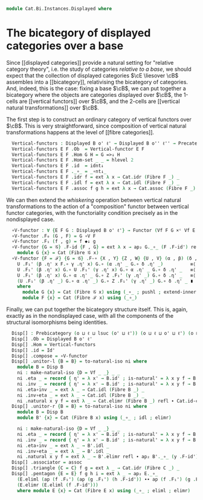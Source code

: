 <!--
```agda
open import Cat.Functor.Naturality
open import Cat.Displayed.Functor
open import Cat.Instances.Product
open import Cat.Displayed.Fibre
open import Cat.Displayed.Base
open import Cat.Bi.Base
open import Cat.Prelude

import Cat.Displayed.Reasoning as Disp
import Cat.Reasoning as Cat
```
-->

```agda
module Cat.Bi.Instances.Displayed where
```

<!--
```agda
private variable
  o ℓ o' ℓ' o'' ℓ'' : Level
  B : Precategory o ℓ

```
-->

# The bicategory of displayed categories over a base

Since [[displayed categories]] provide a natural setting for "relative
category theory", i.e. the study of categories *relative to a base*, we
should expect that the collection of displayed categories $\cE \liesover
\cB$ assembles into a [[bicategory]], relativising the bicategory of
categories. And, indeed, this is the case: fixing a base $\cB$, we can
put together a bicategory where the objects are categories displayed
over $\cB$, the 1-cells are [[vertical functors]] over $\cB$, and the
2-cells are [[vertical natural transformations]] over $\cB$.

<!--
```agda
module _ where
  open Precategory
```
-->

The first step is to construct an ordinary category of vertical functors
over $\cB$. This is very straightforward, since composition of vertical
natural transformations happens at the level of [[fibre categories]].

```agda
  Vertical-functors : Displayed B o' ℓ' → Displayed B o'' ℓ'' → Precategory _ _
  Vertical-functors E F .Ob  = Vertical-functor E F
  Vertical-functors E F .Hom G H = G =>↓ H
  Vertical-functors E F .Hom-set _ _ = hlevel 2
  Vertical-functors E F .id  = idnt↓
  Vertical-functors E F ._∘_ = _∘nt↓_
  Vertical-functors E F .idr f = ext λ x → Cat.idr (Fibre F _) _
  Vertical-functors E F .idl f = ext λ x → Cat.idl (Fibre F _) _
  Vertical-functors E F .assoc f g h = ext λ x → Cat.assoc (Fibre F _) _ _ _
```

<!--
```agda
module _ {o ℓ} (B : Precategory o ℓ) (o' ℓ' : Level) where
  open Prebicategory

  private
    Vf : Displayed B o' ℓ' → Displayed B o'' ℓ'' → Precategory _ _
    Vf = Vertical-functors

  open Vertical-functor
  open make-natural-iso
  open Functor
  open _=>↓_
```
-->

We can then extend the *whiskering* operation between vertical natural
transformations to the action of a "composition" functor between
vertical functor categories, with the functoriality condition precisely
as in the nondisplayed case.

```agda
  ∘V-functor : ∀ {E F G : Displayed B o' ℓ'} → Functor (Vf F G ×ᶜ Vf E F) (Vf E G)
  ∘V-functor .F₀ (G , F) = G ∘V F
  ∘V-functor .F₁ (f , g) = f ◆↓ g
  ∘V-functor {G = 𝒢} .F-id {F , G} = ext λ x → ap₂ G._∘_ (F .F-id') refl ∙ G.idr _ where
    module G {x} = Cat (Fibre 𝒢 x)
  ∘V-functor {F = ℱ} {G = 𝒢} .F-∘ {X , Y} {Z , W} {U , V} (α , β) (δ , γ) = ext λ x →
    U .F₁' (β .η' x F.∘ γ .η' x) G.∘ (α .η' _ G.∘ δ .η' _)          ≡⟨ G.pushl (F-∘↓ U) ⟩
    U .F₁' (β .η' x) G.∘ U .F₁' (γ .η' x) G.∘ α .η' _ G.∘ δ .η' _   ≡⟨ G.extend-inner (sym (is-natural↓ α _ _ _)) ⟩
    U .F₁' (β .η' x) G.∘ α .η' _ G.∘ Z .F₁' (γ .η' _) G.∘ δ .η' _   ≡⟨ G.pulll refl ⟩
    (U .F₁' (β .η' _) G.∘ α .η' _) G.∘ Z .F₁' (γ .η' _) G.∘ δ .η' _ ∎
    where
      module G {x} = Cat (Fibre 𝒢 x) using (_∘_ ; pushl ; extend-inner ; pulll)
      module F {x} = Cat (Fibre ℱ x) using (_∘_)
```

<!--
```agda
  private
    assoc : Associator-for Vf ∘V-functor
    assoc {D = D} = to-natural-iso ni where
      module D = Disp D
      module D' {x} = Cat (Fibre D x) using (_∘_ ; idl ; idr ; elimr ; pushl ; introl)

      ni : make-natural-iso {D = Vf _ _} _ _
      ni .eta _ = record { η' = λ x' → D.id' ; is-natural' = λ x y f → D.to-pathp[] D.id-comm[] }
      ni .inv _ = record { η' = λ x' → D.id' ; is-natural' = λ x y f → D.to-pathp[] D.id-comm[] }
      ni .eta∘inv _ = ext λ _ → D'.idl _
      ni .inv∘eta _ = ext λ _ → D'.idl _
      ni .natural x y f = ext λ _ → D'.idr _ ∙∙ D'.pushl (F-∘↓ (y .fst)) ∙∙ D'.introl refl
```
-->

Finally, we can put together the bicategory structure itself. This is,
again, exactly as in the nondisplayed case, with all the components of
the structural isomorphisms being identities.

```agda
  Disp[] : Prebicategory (o ⊔ ℓ ⊔ lsuc (o' ⊔ ℓ')) (o ⊔ ℓ ⊔ o' ⊔ ℓ') (o ⊔ ℓ ⊔ o' ⊔ ℓ')
  Disp[] .Ob = Displayed B o' ℓ'
  Disp[] .Hom = Vertical-functors
  Disp[] .id = Id'
  Disp[] .compose = ∘V-functor
  Disp[] .unitor-l {B = B} = to-natural-iso ni where
    module B = Disp B
    ni : make-natural-iso {D = Vf _ _} _ _
    ni .eta _ = record { η' = λ x' → B.id' ; is-natural' = λ x y f → B.to-pathp[] B.id-comm[] }
    ni .inv _ = record { η' = λ x' → B.id' ; is-natural' = λ x y f → B.to-pathp[] B.id-comm[] }
    ni .eta∘inv _ = ext λ _ → Cat.idl (Fibre B _) _
    ni .inv∘eta _ = ext λ _ → Cat.idl (Fibre B _) _
    ni .natural x y f = ext λ _ → Cat.elimr (Fibre B _) refl ∙ Cat.id-comm (Fibre B _)
  Disp[] .unitor-r {B = B} = to-natural-iso ni where
    module B = Disp B
    module B' {x} = Cat (Fibre B x) using (_∘_ ; idl ; elimr)

    ni : make-natural-iso {D = Vf _ _} _ _
    ni .eta _ = record { η' = λ x' → B.id' ; is-natural' = λ x y f → B.to-pathp[] B.id-comm[] }
    ni .inv _ = record { η' = λ x' → B.id' ; is-natural' = λ x y f → B.to-pathp[] B.id-comm[] }
    ni .eta∘inv _ = ext λ _ → B'.idl _
    ni .inv∘eta _ = ext λ _ → B'.idl _
    ni .natural x y f = ext λ _ → B'.elimr refl ∙ ap₂ B'._∘_ (y .F-id') refl
  Disp[] .associator = assoc
  Disp[] .triangle {C = C} f g = ext λ _ → Cat.idr (Fibre C _) _
  Disp[] .pentagon {E = E} f g h i = ext λ _ → ap₂ E._∘_
    (E.eliml (ap (f .F₁') (ap (g .F₁') (h .F-id')) ∙∙ ap (f .F₁') (g .F-id') ∙∙ f .F-id'))
    (E.elimr (E.eliml (f .F-id')))
    where module E {x} = Cat (Fibre E x) using (_∘_ ; eliml ; elimr)
```
